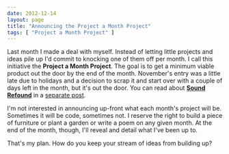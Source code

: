 ```yaml
---
date: 2012-12-14
layout: page
title: "Announcing the Project a Month Project"
tags: [ "Project a Month Project" ]
---
```


Last month I made a deal with myself. Instead of letting little projects and ideas pile up I'd commit to knocking one of them off per month. I call this initiative the **Project a Month Project**. The goal is to get a minimum viable product out the door by the end of the month. November's entry was a little late due to holidays and a decision to scrap it and start over with a couple of days left in the month, but it's out the door. You can read about **[Sound Refound](http://soundrefound.com/)** in a [separate post](/posts/2012/12/sound-refound-redux.html).

I'm not interested in announcing up-front what each month's project will be. Sometimes it will be code, sometimes not. I reserve the right to build a piece of furniture or plant a garden or write a poem on any given month. At the end of the month, though, I'll reveal and detail what I've been up to.

That's my plan. How do you keep your stream of ideas from building up?
